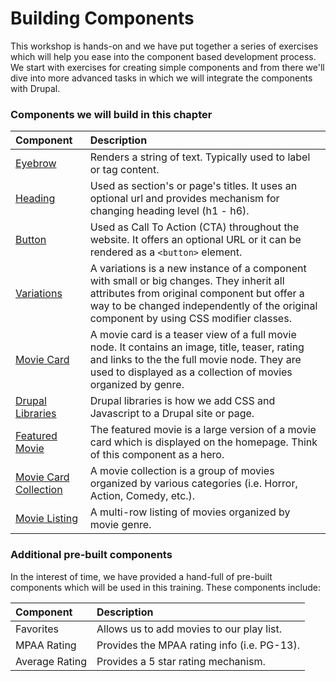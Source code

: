 # Building Components

This workshop is hands-on and we have put together a series of exercises which will help you ease into the component based development process. We start with exercises for creating simple components and from there we'll dive into more advanced tasks in which we will integrate the components with Drupal.

### Components we will build in this chapter

| Component | Description |
| :--- | :--- |
| [Eyebrow](1-eyebrow.md) | Renders a string of text.  Typically used to label or tag content. |
| [Heading](2-heading.md) | Used as section's or page's titles.  It uses an optional url and provides mechanism for changing heading level \(h1 - h6\). |
| [Button](3-button.md) | Used as Call To Action \(CTA\) throughout the website.  It offers an optional URL or it can be rendered as a `<button>` element. |
| [Variations](4-variations.md) | A variations is a new instance of a component with small or big changes.  They inherit all attributes from original component but offer a way to be changed independently of the original component by using CSS modifier classes. |
| [Movie Card](5-movie-card.md) | A movie card is a teaser view of a full movie node.  It contains an image, title, teaser, rating and links to the the full movie node.  They are used to displayed as a collection of movies organized by genre. |
| [Drupal Libraries](6-drupal-libraries.md) | Drupal libraries is how we add CSS and Javascript to a Drupal site or page. |
| [Featured Movie](7-featured-movie.md) | The featured movie is a large version of a movie card which is displayed on the homepage.  Think of this component as a hero. |
| [Movie Card Collection](8-movie-card-collection.md) | A movie collection is a group of movies organized by various categories \(i.e. Horror, Action, Comedy, etc.\). |
| [Movie Listing](9-movie-listing.md) | A multi-row listing of movies organized by movie genre. |

### Additional pre-built components

In the interest of time, we have provided a hand-full of pre-built components which will be used in this training. These components include:

| Component | Description |
| :--- | :--- |
| Favorites | Allows us to add movies to our play list. |
| MPAA Rating | Provides the MPAA rating info \(i.e. PG-13\). |
| Average Rating | Provides a 5 star rating mechanism. |

